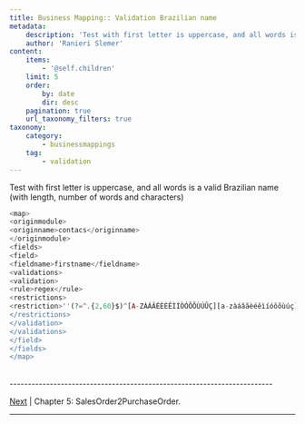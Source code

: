 ```yaml
---
title: Business Mapping:: Validation Brazilian name
metadata:
    description: 'Test with first letter is uppercase, and all words is a valid Brazilian name (with length, number of words and characters)'
    author: 'Ranieri Slemer'
content:
    items:
        - '@self.children'
    limit: 5
    order:
        by: date
        dir: desc
    pagination: true
    url_taxonomy_filters: true
taxonomy:
    category:
        - businessmappings
    tag:
        - validation
---
```


Test with first letter is uppercase, and all words is a valid Brazilian name (with length, number of words and characters)

```php
<map>
<originmodule>
<originname>contacs</originname>
</originmodule>
<fields>
<field>
<fieldname>firstname</fieldname>
<validations>
<validation>
<rule>regex</rule>
<restrictions>
<restriction>''(?=^.{2,60}$)^[A-ZÀÁÂĖÈÉÊÌÍÒÓÔÕÙÚÛÇ][a-zàáâãèéêìíóôõùúç]+(?:[ ](?:das?|dos?|de|e|[A-Z][a-z]+))*$'</restriction>
</restrictions>
</validation>
</validations>
</field>
</fields>
</map>
```

<br>
------------------------------------------------------------------------

[Next](http://localhost/coreBOSDocumentation/knowledge-base/configuration-store/businessmap/businessmapping_salesorder2purchaseorder/id:8da23107042004dfdca1977d0d2d22f7/store:configuration) | Chapter 5: SalesOrder2PurchaseOrder.

------------------------------------------------------------------------